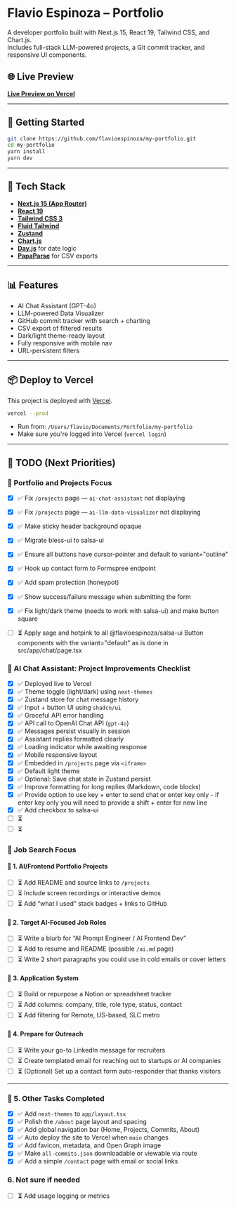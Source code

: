 # Flavio Espinoza – Portfolio

A developer portfolio built with Next.js 15, React 19, Tailwind CSS, and Chart.js.  
Includes full-stack LLM-powered projects, a Git commit tracker, and responsive UI components.

## 🌐 Live Preview

**[Live Preview on Vercel](https://my-portfolio-lt8gin5a0-flavio-espinozas-projects.vercel.app)**

---

## 🚀 Getting Started

```bash
git clone https://github.com/flavioespinoza/my-portfolio.git
cd my-portfolio
yarn install
yarn dev
```

---

## 🧰 Tech Stack

- **[Next.js 15 (App Router)](https://nextjs.org/docs/app)**
- **[React 19](https://react.dev)**
- **[Tailwind CSS 3](https://tailwindcss.com)**
- **[Fluid Tailwind](https://fluid.tw/#basic-usage)**
- **[Zustand](https://zustand-demo.pmnd.rs)**
- **[Chart.js](https://www.chartjs.org)**
- **[Day.js](https://day.js.org)** for date logic
- **[PapaParse](https://www.papaparse.com)** for CSV exports

---

## 📊 Features

- AI Chat Assistant (GPT-4o)
- LLM-powered Data Visualizer
- GitHub commit tracker with search + charting
- CSV export of filtered results
- Dark/light theme-ready layout
- Fully responsive with mobile nav
- URL-persistent filters

---

## 📦 Deploy to Vercel

This project is deployed with [Vercel](https://vercel.com/).

```bash
vercel --prod
```

- Run from: `/Users/flavio/Documents/Portfolio/my-portfolio`
- Make sure you're logged into Vercel (`vercel login`)

---

## 🔧 TODO (Next Priorities)

### 🧠 Portfolio and Projects Focus

- [x] ✅ Fix `/projects` page — `ai-chat-assistant` not displaying
- [x] ✅ Fix `/projects` page — `ai-llm-data-visualizer` not displaying
- [x] ✅ Make sticky header background opaque
- [x] ✅ Migrate bless-ui to salsa-ui
- [x] ✅ Ensure all buttons have cursor-pointer and default to variant="outline"
- [x] ✅ Hook up contact form to Formspree endpoint
- [x] ✅ Add spam protection (honeypot)
- [x] ✅ Show success/failure message when submitting the form
- [x] ✅ Fix light/dark theme (needs to work with salsa-ui) and make button square

- [ ] ⏳ Apply sage and hotpink to all @flavioespinoza/salsa-ui Button components with the variant="default" as is done in src/app/chat/page.tsx

### 🤖 AI Chat Assistant: Project Improvements Checklist

- [x] ✅ Deployed live to Vercel
- [x] ✅ Theme toggle (light/dark) using `next-themes`
- [x] ✅ Zustand store for chat message history
- [x] ✅ Input + button UI using `shadcn/ui`
- [x] ✅ Graceful API error handling
- [x] ✅ API call to OpenAI Chat API (`gpt-4o`)
- [x] ✅ Messages persist visually in session
- [x] ✅ Assistant replies formatted clearly
- [x] ✅ Loading indicator while awaiting response
- [x] ✅ Mobile responsive layout
- [x] ✅ Embedded in `/projects` page via `<iframe>`
- [x] ✅ Default light theme
- [x] ✅ Optional: Save chat state in Zustand persist
- [x] ✅ Improve formatting for long replies (Markdown, code blocks)
- [x] ✅ Provide option to use key + enter to send chat or enter key only - if enter key only you will need to provide a shift + enter for new line
- [x] ✅ Add checkbox to salsa-ui
- [ ] ⏳ 
- [ ] ⏳ 

### 🧠 Job Search Focus

#### 📂 1. AI/Frontend Portfolio Projects

- [ ] ⏳ Add README and source links to `/projects`
- [ ] ⏳ Include screen recordings or interactive demos
- [ ] ⏳ Add “what I used” stack badges + links to GitHub

#### 🧠 2. Target AI-Focused Job Roles

- [ ] ⏳ Write a blurb for “AI Prompt Engineer / AI Frontend Dev”
- [ ] ⏳ Add to resume and README (possible `/ai.md` page)
- [ ] ⏳ Write 2 short paragraphs you could use in cold emails or cover letters

#### 💼 3. Application System

- [ ] ⏳ Build or repurpose a Notion or spreadsheet tracker
- [ ] ⏳ Add columns: company, title, role type, status, contact
- [ ] ⏳ Add filtering for Remote, US-based, SLC metro

#### 📝 4. Prepare for Outreach

- [ ] ⏳ Write your go-to LinkedIn message for recruiters
- [ ] ⏳ Create templated email for reaching out to startups or AI companies
- [ ] ⏳ (Optional) Set up a contact form auto-responder that thanks visitors

---

### 📝 5. Other Tasks Completed

- [x] ✅ Add `next-themes` to `app/layout.tsx`
- [x] ✅ Polish the `/about` page layout and spacing
- [x] ✅ Add global navigation bar (Home, Projects, Commits, About)
- [x] ✅ Auto deploy the site to Vercel when `main` changes
- [x] ✅ Add favicon, metadata, and Open Graph image
- [x] ✅ Make `all-commits.json` downloadable or viewable via route
- [x] ✅ Add a simple `/contact` page with email or social links

### 6. Not sure if needed

- [ ] ⏳ Add usage logging or metrics
